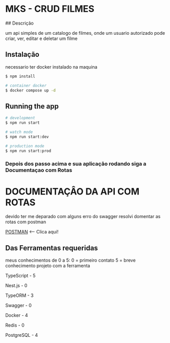 <h1>MKS - CRUD FILMES</h1>
## Descrição

um api simples de um catalogo de filmes, onde um usuario autorizado pode criar, ver, editar e deletar um filme

## Instalação
necessario ter docker instalado na maquina 
```bash
$ npm install

# container docker
$ docker compose up -d 
```

## Running the app

```bash
# development
$ npm run start

# watch mode
$ npm run start:dev

# production mode
$ npm run start:prod
```
### Depois dos passo acima e sua aplicação rodando siga a Documentaçao com Rotas

# DOCUMENTAÇÂO DA API COM ROTAS

devido ter me deparado com alguns erro do swagger resolvi domentar as rotas com postman

[POSTMAN](https://documenter.getpostman.com/view/18336362/VUqvoEcx) <-- Clica aqui!


## Das Ferramentas requeridas
meus conhecimentos de 0 a 5:
0 = primeiro contato
5 = breve conhecimento projeto com a ferramenta

TypeScript - 5

Nest.js    - 0

TypeORM    - 3

Swagger    - 0 

Docker     - 4

Redis      - 0

PostgreSQL - 4

